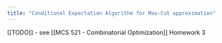 ```yaml
---
title: "Conditional Expectation Algorithm for Max-Cut approximation"
---
```


[[TODO]] - see [[MCS 521 - Combinatorial Optimization]] Homework 3